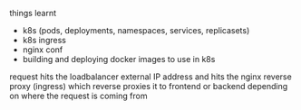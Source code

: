 things learnt
- k8s (pods, deployments, namespaces, services, replicasets)
- k8s ingress
- nginx conf
- building and deploying docker images to use in k8s 


request hits the loadbalancer external IP address and hits the nginx reverse proxy (ingress) which reverse proxies it to frontend or backend depending on where the request is coming from
